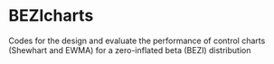 # BEZIcharts
Codes for the design and evaluate the performance of control charts (Shewhart and EWMA) for a zero-inflated beta (BEZI) distribution
